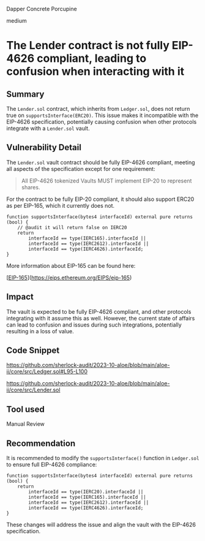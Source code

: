 Dapper Concrete Porcupine

medium

# The Lender contract is not fully EIP-4626 compliant, leading to confusion when interacting with it
## Summary

The `Lender.sol` contract, which inherits from `Ledger.sol`, does not return true on `supportsInterface(ERC20)`. This issue makes it incompatible with the EIP-4626 specification, potentially causing confusion when other protocols integrate with a `Lender.sol` vault.

## Vulnerability Detail

The `Lender.sol` vault contract should be fully EIP-4626 compliant, meeting all aspects of the specification except for one requirement:

> All EIP-4626 tokenized Vaults MUST implement EIP-20 to represent shares.
> 

For the contract to be fully EIP-20 compliant, it should also support ERC20 as per EIP-165, which it currently does not.

```solidity
function supportsInterface(bytes4 interfaceId) external pure returns (bool) {
	// @audit it will return false on IERC20
	return
		interfaceId == type(IERC165).interfaceId ||
		interfaceId == type(IERC2612).interfaceId ||
		interfaceId == type(IERC4626).interfaceId;
}

```

More information about EIP-165 can be found here:

[[EIP-165](https://eips.ethereum.org/EIPS/eip-165)](https://eips.ethereum.org/EIPS/eip-165)

## Impact

The vault is expected to be fully EIP-4626 compliant, and other protocols integrating with it assume this as well. However, the current state of affairs can lead to confusion and issues during such integrations, potentially resulting in a loss of value.

## Code Snippet

https://github.com/sherlock-audit/2023-10-aloe/blob/main/aloe-ii/core/src/Ledger.sol#L95-L100

https://github.com/sherlock-audit/2023-10-aloe/blob/main/aloe-ii/core/src/Lender.sol

## Tool used

Manual Review

## Recommendation

It is recommended to modify the `supportsInterface()` function in `Ledger.sol` to ensure full EIP-4626 compliance:

```solidity
function supportsInterface(bytes4 interfaceId) external pure returns (bool) {
	return
		interfaceId == type(IERC20).interfaceId ||
		interfaceId == type(IERC165).interfaceId ||
		interfaceId == type(IERC2612).interfaceId ||
		interfaceId == type(IERC4626).interfaceId;
}

```

These changes will address the issue and align the vault with the EIP-4626 specification.